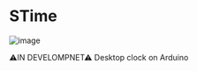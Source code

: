 # STime
![image](https://user-images.githubusercontent.com/119308587/204274457-aca01e9b-667f-4a4f-a75f-c7a2df5e9190.png)

⚠IN DEVELOMPNET⚠
Desktop clock on Arduino
